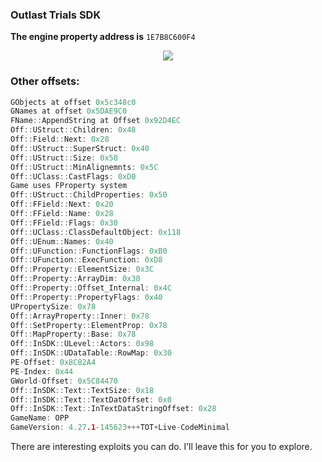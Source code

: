 ### Outlast Trials SDK

**The engine property address is** `1E7B8C600F4`
<p align="center">
  <img src="https://cdn.discordapp.com/attachments/1066553434108604416/1256963124876017706/image.png?ex=6682ada2&is=66815c22&hm=58aaacb8d1ad3e0c6be0800fdad205d0deb5c2d7dcb95d1314c1d7d1349a758b&">
</p>



### Other offsets:
```cpp
GObjects at offset 0x5c348c0
GNames at offset 0x5DAE9C0
FName::AppendString at Offset 0x92D4EC
Off::UStruct::Children: 0x48
Off::Field::Next: 0x28
Off::UStruct::SuperStruct: 0x40
Off::UStruct::Size: 0x58
Off::UStruct::MinAlignemnts: 0x5C
Off::UClass::CastFlags: 0xD0
Game uses FProperty system
Off::UStruct::ChildProperties: 0x50
Off::FField::Next: 0x20
Off::FField::Name: 0x28
Off::FField::Flags: 0x30
Off::UClass::ClassDefaultObject: 0x118
Off::UEnum::Names: 0x40
Off::UFunction::FunctionFlags: 0xB0
Off::UFunction::ExecFunction: 0xD8
Off::Property::ElementSize: 0x3C
Off::Property::ArrayDim: 0x38
Off::Property::Offset_Internal: 0x4C
Off::Property::PropertyFlags: 0x40
UPropertySize: 0x78
Off::ArrayProperty::Inner: 0x78
Off::SetProperty::ElementProp: 0x78
Off::MapProperty::Base: 0x78
Off::InSDK::ULevel::Actors: 0x98
Off::InSDK::UDataTable::RowMap: 0x30
PE-Offset: 0x8C82A4
PE-Index: 0x44
GWorld-Offset: 0x5C84470
Off::InSDK::Text::TextSize: 0x18
Off::InSDK::Text::TextDatOffset: 0x0
Off::InSDK::Text::InTextDataStringOffset: 0x28
GameName: OPP
GameVersion: 4.27.1-145623+++TOT+Live-CodeMinimal
```
There are interesting exploits you can do. I’ll leave this for you to explore.
